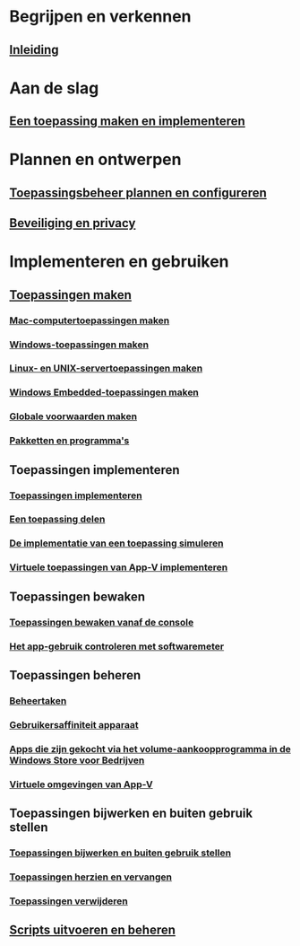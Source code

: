 # Begrijpen en verkennen
## [Inleiding](understand/introduction-to-application-management.md)

# Aan de slag
## [Een toepassing maken en implementeren](get-started/create-and-deploy-an-application.md)

# Plannen en ontwerpen
## [Toepassingsbeheer plannen en configureren](plan-design/plan-for-and-configure-application-management.md)
## [Beveiliging en privacy](plan-design/security-and-privacy-for-application-management.md)

# Implementeren en gebruiken

## [Toepassingen maken](deploy-use/create-applications.md)
### [Mac-computertoepassingen maken](get-started/creating-mac-computer-applications.md)
### [Windows-toepassingen maken](get-started/creating-windows-applications.md)
### [Linux- en UNIX-servertoepassingen maken](get-started/creating-linux-and-unix-server-applications.md)
### [Windows Embedded-toepassingen maken](get-started/creating-windows-embedded-applications.md)
### [Globale voorwaarden maken](deploy-use/create-global-conditions.md)
### [Pakketten en programma's](deploy-use/packages-and-programs.md)

## Toepassingen implementeren
### [Toepassingen implementeren](deploy-use/deploy-applications.md)
### [Een toepassing delen](deploy-use/share-applications.md)
### [De implementatie van een toepassing simuleren](deploy-use/simulate-application-deployments.md)
### [Virtuele toepassingen van App-V implementeren](get-started/deploying-app-v-virtual-applications.md)

## Toepassingen bewaken
### [Toepassingen bewaken vanaf de console](deploy-use/monitor-applications-from-the-console.md)
### [Het app-gebruik controleren met softwaremeter](deploy-use/monitor-app-usage-with-software-metering.md)

## Toepassingen beheren
### [Beheertaken](deploy-use/management-tasks-applications.md)
### [Gebruikersaffiniteit apparaat](deploy-use/link-users-and-devices-with-user-device-affinity.md)
### [Apps die zijn gekocht via het volume-aankoopprogramma in de Windows Store voor Bedrijven](deploy-use/manage-apps-from-the-windows-store-for-business.md)
### [Virtuele omgevingen van App-V](deploy-use/create-app-v-virtual-environments.md)

## Toepassingen bijwerken en buiten gebruik stellen
### [Toepassingen bijwerken en buiten gebruik stellen](deploy-use/update-and-retire-applications.md)
### [Toepassingen herzien en vervangen](deploy-use/revise-and-supersede-applications.md)
### [Toepassingen verwijderen](deploy-use/uninstall-applications.md)

## [Scripts uitvoeren en beheren](deploy-use/create-deploy-scripts.md)

